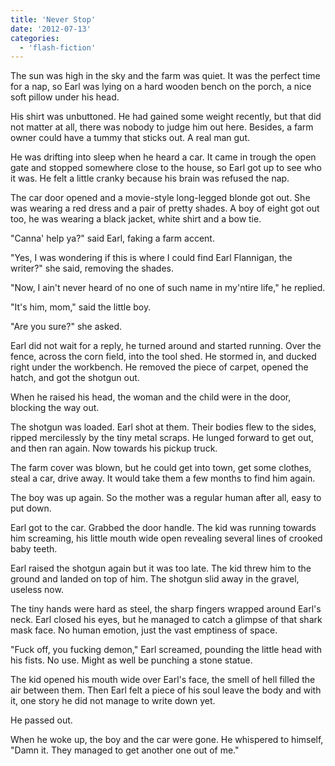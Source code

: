 ```yaml
---
title: 'Never Stop'
date: '2012-07-13'
categories:
  - 'flash-fiction'
---
```


The sun was high in the sky and the farm was quiet. It was the perfect time for
a nap, so Earl was lying on a hard wooden bench on the porch, a nice soft pillow
under his head.

<!-- truncate -->


His shirt was unbuttoned. He had gained some weight recently, but that did not
matter at all, there was nobody to judge him out here. Besides, a farm owner
could have a tummy that sticks out. A real man gut.

He was drifting into sleep when he heard a car. It came in trough the open gate
and stopped somewhere close to the house, so Earl got up to see who it was. He
felt a little cranky because his brain was refused the nap.

The car door opened and a movie-style long-legged blonde got out. She was
wearing a red dress and a pair of pretty shades. A boy of eight got out too, he
was wearing a black jacket, white shirt and a bow tie.

"Canna' help ya?" said Earl, faking a farm accent.

"Yes, I was wondering if this is where I could find Earl Flannigan, the writer?"
she said, removing the shades.

"Now, I ain't never heard of no one of such name in my'ntire life," he replied.

"It's him, mom," said the little boy.

"Are you sure?" she asked.

Earl did not wait for a reply, he turned around and started running. Over the
fence, across the corn field, into the tool shed. He stormed in, and ducked
right under the workbench. He removed the piece of carpet, opened the hatch, and
got the shotgun out.

When he raised his head, the woman and the child were in the door, blocking the
way out.

The shotgun was loaded. Earl shot at them. Their bodies flew to the sides,
ripped mercilessly by the tiny metal scraps. He lunged forward to get out, and
then ran again. Now towards his pickup truck.

The farm cover was blown, but he could get into town, get some clothes, steal a
car, drive away. It would take them a few months to find him again.

The boy was up again. So the mother was a regular human after all, easy to put
down.

Earl got to the car. Grabbed the door handle. The kid was running towards him
screaming, his little mouth wide open revealing several lines of crooked baby
teeth.

Earl raised the shotgun again but it was too late. The kid threw him to the
ground and landed on top of him. The shotgun slid away in the gravel, useless
now.

The tiny hands were hard as steel, the sharp fingers wrapped around Earl's neck.
Earl closed his eyes, but he managed to catch a glimpse of that shark mask face.
No human emotion, just the vast emptiness of space.

"Fuck off, you fucking demon," Earl screamed, pounding the little head with his
fists. No use. Might as well be punching a stone statue.

The kid opened his mouth wide over Earl's face, the smell of hell filled the air
between them. Then Earl felt a piece of his soul leave the body and with it, one
story he did not manage to write down yet.

He passed out.

When he woke up, the boy and the car were gone. He whispered to himself, "Damn
it. They managed to get another one out of me."
